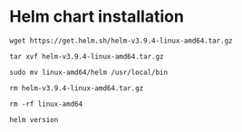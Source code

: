 # Helm chart installation

```console
wget https://get.helm.sh/helm-v3.9.4-linux-amd64.tar.gz
```

```console
tar xvf helm-v3.9.4-linux-amd64.tar.gz
```

```console
sudo mv linux-amd64/helm /usr/local/bin
```

```console
rm helm-v3.9.4-linux-amd64.tar.gz
```

```console
rm -rf linux-amd64
```

```console
helm version
```